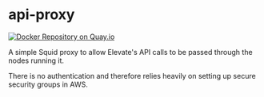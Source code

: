 # api-proxy

[![Docker Repository on Quay.io](https://quay.io/repository/elevate_invest/api-proxy/status?token=90b148d6-4257-4e52-a518-010ab1ef7c5e "Docker Repository on Quay.io")](https://quay.io/repository/elevate_invest/api-proxy)

A simple Squid proxy to allow Elevate's API calls to be passed through the nodes running it.

There is no authentication and therefore relies heavily on setting up secure security groups in AWS.